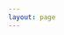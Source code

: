 ```yaml
---
layout: page
---
```


<script setup>
import {
  VPTeamPage,
  VPTeamPageTitle,
  VPTeamMembers
} from 'vitepress/theme'

const members = [
  {
    avatar: 'https://github.com/creacher4.png',
    name: 'sql',
    title: 'Creator',
    links: [
      { icon: 'github', link: 'https://github.com/creacher4' }
    ]
  },
  {
    avatar: 'https://github.com/infrect.png',
    name: 'infrect',
    title: 'UI Designer',
    links: [
      { icon: 'github', link: 'https://github.com/infrect' }
    ]
  },
  {
    avatar: 'https://github.com/lint069.png',
    name: 'lint0',
    title: 'Contributor',
    links: [
      { icon: 'github', link: 'https://github.com/lint069' }
    ]
  },
  {
    avatar: 'https://github.com/GrievousAU.png',
    name: 'Grievous',
    title: 'Contributor',
    links: [
      { icon: 'github', link: 'https://github.com/GrievousAU' }
    ]
  }
]
</script>

<VPTeamPage>
  <VPTeamPageTitle>
    <template #title>
      Our Team
    </template>
    <template #lead>
      The development of ARC is guided by a small
      team, some of whom have chosen to be featured below.
    </template>
  </VPTeamPageTitle>
  <VPTeamMembers :members="members" />
</VPTeamPage>
